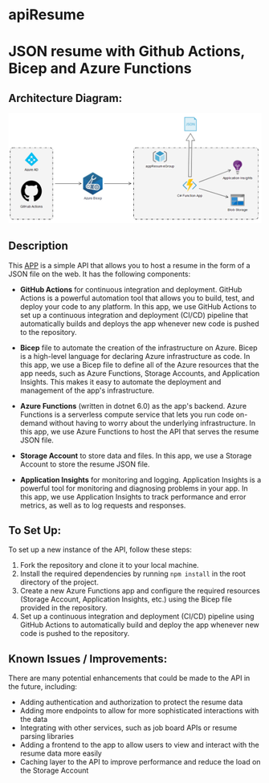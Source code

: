 # apiResume

# JSON resume with Github Actions, Bicep and Azure Functions

## **Architecture Diagram:**

![architectureDiagram](./diagram/apiResumeDiagram.PNG)

## **Description**
This [APP](https://fnappgtmx2f7kdzjgk.azurewebsites.net/api/getCV) is a simple API that allows you to host a resume in the form of a JSON file on the web. It has the following components:

* **GitHub Actions** for continuous integration and deployment. GitHub Actions is a powerful automation tool that allows you to build, test, and deploy your code to any platform. In this app, we use GitHub Actions to set up a continuous integration and deployment (CI/CD) pipeline that automatically builds and deploys the app whenever new code is pushed to the repository.

* **Bicep** file to automate the creation of the infrastructure on Azure. Bicep is a high-level language for declaring Azure infrastructure as code. In this app, we use a Bicep file to define all of the Azure resources that the app needs, such as Azure Functions, Storage Accounts, and Application Insights. This makes it easy to automate the deployment and management of the app's infrastructure.

* **Azure Functions** (written in dotnet 6.0) as the app's backend. Azure Functions is a serverless compute service that lets you run code on-demand without having to worry about the underlying infrastructure. In this app, we use Azure Functions to host the API that serves the resume JSON file.

* **Storage Account** to store data and files. In this app, we use a Storage Account to store the resume JSON file.

* **Application Insights** for monitoring and logging. Application Insights is a powerful tool for monitoring and diagnosing problems in your app. In this app, we use Application Insights to track performance and error metrics, as well as to log requests and responses.

## **To Set Up:**
To set up a new instance of the API, follow these steps:

1. Fork the repository and clone it to your local machine.
2. Install the required dependencies by running `npm install` in the root directory of the project.
3. Create a new Azure Functions app and configure the required resources (Storage Account, Application Insights, etc.) using the Bicep file provided in the repository.
4. Set up a continuous integration and deployment (CI/CD) pipeline using GitHub Actions to automatically build and deploy the app whenever new code is pushed to the repository.


## **Known Issues / Improvements**:

There are many potential enhancements that could be made to the API in the future, including:

* Adding authentication and authorization to protect the resume data
* Adding more endpoints to allow for more sophisticated interactions with the data
* Integrating with other services, such as job board APIs or resume parsing libraries
* Adding a frontend to the app to allow users to view and interact with the resume data more easily
* Caching layer to the API to improve performance and reduce the load on the Storage Account